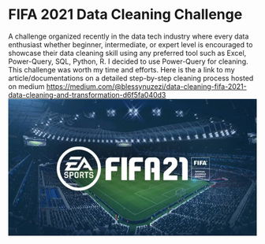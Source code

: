 # FIFA 2021 Data Cleaning Challenge
A challenge organized recently in the data tech industry where every data enthusiast whether beginner, intermediate, or expert level is encouraged to showcase their data cleaning skill using any preferred tool such as Excel, Power-Query, SQL, Python, R. I decided to use Power-Query for cleaning. This challenge was worth my time and efforts.
Here is the a link to my article/documentations on a detailed step-by-step cleaning process hosted on medium
https://medium.com/@blessynuzezi/data-cleaning-fifa-2021-data-cleaning-and-transformation-d6f5fa040d3
![](./Image/FIFA-2021.png)
